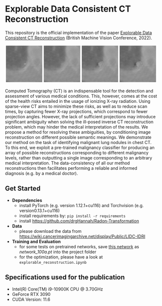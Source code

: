 
# Explorable Data Consistent CT Reconstruction
This repository is the official implementation of the paper [Explorable Data Consistent CT Reconstruction](https://bmvc2022.mpi-inf.mpg.de/0746.pdf) (British Machine Vision Conference, 2022).

![Here comes the image](./reconstructions.png?raw=true "")

Computed Tomography (CT) is an indispensable tool for the detection and assessment of various medical conditions. This, however, comes at the cost of the health risks entailed in the usage of ionizing X-ray radiation. Using sparse-view CT aims to minimize these risks, as well as to reduce scan times, by capturing fewer X-ray projections, which correspond to fewer projection angles. However, the lack of sufficient projections may introduce significant ambiguity when solving the ill-posed inverse CT reconstruction problem, which may hinder the medical interpretation of the results. We propose a method for resolving these ambiguities, by conditioning image reconstruction on different possible semantic meanings. We demonstrate our method on the task of identifying malignant lung nodules in chest CT. To this end, we exploit a pre-trained malignancy classifier for producing an array of possible reconstructions corresponding to different malignancy levels, rather than outputting a single image corresponding to an arbitrary medical interpretation. The data-consistency of all our method reconstructions then facilitates performing a reliable and informed diagnosis (e.g. by a medical doctor). 

## Get Started

- **Dependencies** 
  - install PyTorch (e.g. version 1.12.1+cu116) and Torchvision (e.g. version0.13.1+cu116) 
  - install requirements by: `pip install -r requirements`
  - install https://github.com/drgHannah/Radon-Transformation
- **Data** 
  - please download the data from https://wiki.cancerimagingarchive.net/display/Public/LIDC-IDRI
- **Training and Evaluation** 
	-   for some tests on pretrained networks, save [this network](https://drive.google.com/drive/folders/16pwCuat4tby_O3k2q2JDf79aYd6-cTGb?usp=sharing)  as *network_100a.pt* into the project folder
  - for the optimization, please have a look at  `explorable_reconstruction.ipynb` 


## Specifications used for the publication
- Intel(R) Core(TM) i9-10900K CPU @ 3.70GHz
- GeForce RTX 3090
- CUDA Version: 11.6
